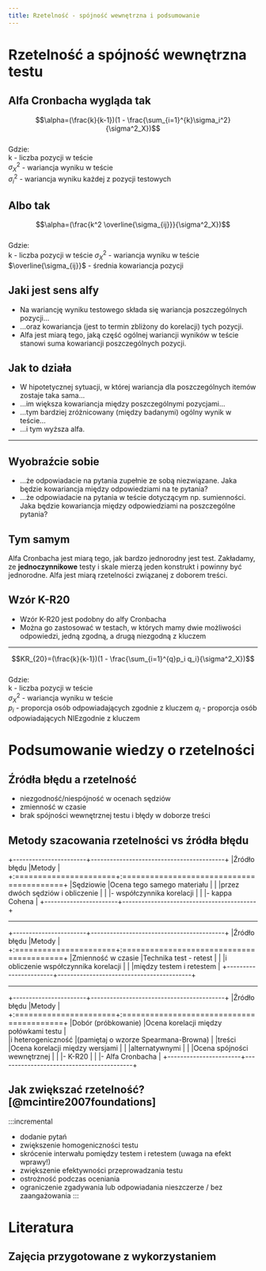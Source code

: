 ```yaml
---
title: Rzetelność - spójność wewnętrzna i podsumowanie
---
```


# Rzetelność a spójność wewnętrzna testu 

## Alfa Cronbacha wygląda tak 

$$\alpha=(\frac{k}{k-1})(1 - \frac{\sum_{i=1}^{k}\sigma_i^2}{\sigma^2_X})$$  
Gdzie:  
k - liczba pozycji w teście  
$\sigma^2_X$ - wariancja wyniku w teście  
$\sigma_i^2$ - wariancja wyniku każdej z pozycji testowych  

## Albo tak

$$\alpha=(\frac{k^2 \overline{\sigma_{ij}}}{\sigma^2_X})$$  
Gdzie:  
k - liczba pozycji w teście
$\sigma^2_X$ - wariancja wyniku w teście
$\overline{\sigma_{ij}}$ - średnia kowariancja pozycji

## Jaki jest sens alfy

- Na wariancję wyniku testowego składa się wariancja poszczególnych pozycji...
- ...oraz kowariancja (jest to termin zbliżony do korelacji) tych pozycji.
- Alfa jest miarą tego, jaką część ogólnej wariancji wyników w teście stanowi suma kowariancji poszczególnych pozycji.

## Jak to działa

- W hipotetycznej sytuacji, w której wariancja dla poszczególnych itemów zostaje taka sama...
- ...im większa kowariancja między poszczególnymi pozycjami...
- ...tym bardziej zróżnicowany (między badanymi) ogólny wynik w teście...
- ...i tym wyższa alfa.

------------

## Wyobraźcie sobie

- ...że odpowiadacie na pytania zupełnie ze sobą niezwiązane. Jaka będzie kowariancja między odpowiedziami na te pytania?
- ...że odpowiadacie na pytania w teście dotyczącym np. sumienności. Jaka będzie kowariancja między odpowiedziami na poszczególne pytania?

## Tym samym

Alfa Cronbacha jest miarą tego, jak bardzo jednorodny jest test. Zakładamy, ze **jednoczynnikowe** testy i skale mierzą jeden konstrukt i powinny być jednorodne. Alfa jest miarą rzetelności związanej z doborem treści.

## Wzór K-R20

- Wzór K-R20 jest podobny do alfy Cronbacha
- Można go zastosować w testach, w których mamy dwie możliwości odpowiedzi, jedną zgodną, a drugą niezgodną z kluczem

--------------

$$KR_{20}=(\frac{k}{k-1})(1 - \frac{\sum_{i=1}^{q}p_i q_i}{\sigma^2_X})$$  
Gdzie:  
k - liczba pozycji w teście  
$\sigma^2_X$ - wariancja wyniku w teście  
$p_i$ - proporcja osób odpowiadających zgodnie z kluczem
$q_i$ - proporcja osób odpowiadających NIEzgodnie z kluczem 

# Podsumowanie wiedzy o rzetelności

## Źródła błędu a rzetelność
- niezgodność/niespójność w ocenach sędziów
- zmienność w czasie
- brak spójności wewnętrznej testu i błędy w doborze treści

## Metody szacowania rzetelności vs źródła błędu
+-----------------------+------------------------------------------+
|Źródło błędu			|Metody									   |
+:======================+:=========================================+
|Sędziowie			 	|Ocena tego samego materiału  			   |
|						|przez dwóch sędziów i obliczenie  	       |
|						|- współczynnika korelacji                 |
|						|- kappa Cohena							   |
+-----------------------+------------------------------------------+

----------

+-----------------------+------------------------------------------+
|Źródło błędu			|Metody									   |
+:======================+:=========================================+
|Zmienność w czasie		|Technika test - retest  				   |
|						|i obliczenie współczynnika korelacji  	   |
|						|między testem i retestem				   |
+-----------------------+------------------------------------------+

----------- 

+-----------------------+------------------------------------------+
|Źródło błędu			|Metody									   |
+:======================+:=========================================+
|Dobór (próbkowanie)	|Ocena korelacji między połówkami testu	   |  
|i heterogeniczność     |(pamiętaj o wzorze Spearmana-Browna)	   |
|treści					|Ocena korelacji między wersjami   		   |
|						|alternatywnymi  						   |
|						|Ocena spójności wewnętrznej  			   |
|						|- K-R20								   |
|						|- Alfa Cronbacha						   |
+-----------------------+------------------------------------------+

## Jak zwiększać rzetelność? [@mcintire2007foundations]

:::incremental
- dodanie pytań
- zwiększenie homogeniczności testu
- skrócenie interwału pomiędzy testem i retestem (uwaga na efekt wprawy!)
- zwiększenie efektywności przeprowadzania testu
- ostrożność podczas oceniania
- ograniczenie zgadywania lub odpowiadania nieszczerze / bez zaangażowania 
:::

# Literatura

## Zajęcia przygotowane z wykorzystaniem
